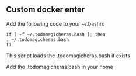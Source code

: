 ## Custom docker enter

Add the following code to your ~/.bashrc

    if [ -f ~/.todomagicheras.bash ]; then
    . ~/.todomagicheras.bash
    fi

This script loads the .todomagicheras.bash if exists

Add the .todomagicheras.bash in your home

